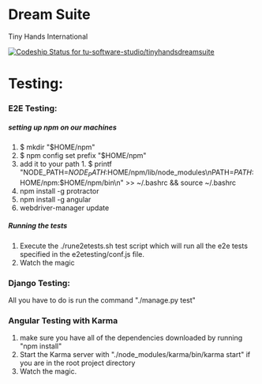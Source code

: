 # Dream Suite
Tiny Hands International

[ ![Codeship Status for tu-software-studio/tinyhandsdreamsuite](https://www.codeship.io/projects/79c5fb20-1e83-0132-0c4f-7a12a542bc63/status?branch=master)](https://www.codeship.io/projects/35545)

# Testing:
### E2E Testing:
##### setting up npm on our machines
 1.  $ mkdir "$HOME/npm"
 2.  $ npm config set prefix "$HOME/npm"
 3.  add it to your path
    1.  $ printf "NODE_PATH=$NODE_PATH:$HOME/npm/lib/node_modules\nPATH=$PATH:$HOME/npm:$HOME/npm/bin\n" >> ~/.bashrc && source ~/.bashrc
 4.  npm install -g protractor
 5.  npm install -g angular
 6.  webdriver-manager update

##### Running the tests
1. Execute the ./rune2etests.sh test script which will run all the e2e tests specified in the e2etesting/conf.js file.
2. Watch the magic

### Django Testing:
All you have to do is run the command "./manage.py test"

### Angular Testing with Karma
1. make sure you have all of the dependencies downloaded by running "npm install"
2. Start the Karma server with "./node_modules/karma/bin/karma start" if you are in the root project directory
3. Watch the magic.

